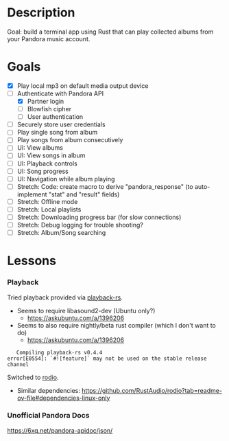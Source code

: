 # Description
Goal: build a terminal app using Rust that can play collected albums from your Pandora music account.

# Goals
 - [x] Play local mp3 on default media output device
 - [ ] Authenticate with Pandora API
   - [x] Partner login
   - [ ] Blowfish cipher
   - [ ] User authentication
 - [ ] Securely store user credentials
 - [ ] Play single song from album
 - [ ] Play songs from album consecutively
 - [ ] UI: View albums
 - [ ] UI: View songs in album
 - [ ] UI: Playback controls 
 - [ ] UI: Song progress
 - [ ] UI: Navigation while album playing
 - [ ] Stretch: Code: create macro to derive "pandora_response" (to auto-implement "stat" and "result" fields)
 - [ ] Stretch: Offline mode
 - [ ] Stretch: Local playlists
 - [ ] Stretch: Downloading progress bar (for slow connections)
 - [ ] Stretch: Debug logging for trouble shooting?
 - [ ] Stretch: Album/Song searching

# Lessons
### Playback
Tried playback provided via [playback-rs](https://crates.io/crates/playback-rs/0.4.4).
 - Seems to require libasound2-dev (Ubuntu only?)
   - https://askubuntu.com/a/1396206
 - Seems to also require nightly/beta rust compiler (which I don't want to do)
   - https://askubuntu.com/a/1396206
```
   Compiling playback-rs v0.4.4
error[E0554]: `#![feature]` may not be used on the stable release channel
```

Switched to [rodio](https://crates.io/crates/rodio).
 - Similar dependencies: https://github.com/RustAudio/rodio?tab=readme-ov-file#dependencies-linux-only

### Unofficial Pandora Docs
https://6xq.net/pandora-apidoc/json/